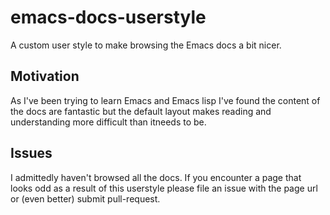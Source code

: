 emacs-docs-userstyle
====================

A custom user style to make browsing the Emacs docs a bit nicer.

## Motivation

As I've been trying to learn Emacs and Emacs lisp I've found the content of the docs are fantastic but the default layout makes reading and understanding more difficult than itneeds to be.

## Issues
I admittedly haven't browsed all the docs. If you encounter a page that looks odd as a result of this userstyle please file an issue with the page url or (even better) submit pull-request.